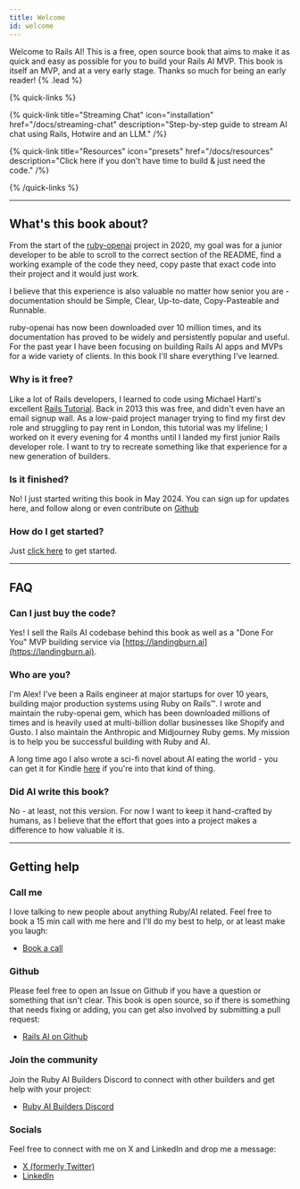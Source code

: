 ```yaml
---
title: Welcome
id: welcome
---
```


Welcome to Rails AI! This is a free, open source book that aims to make it as quick and easy as possible for you to build your Rails AI MVP. This book is itself an MVP, and at a very early stage. Thanks so much for being an early reader! {% .lead %}

{% quick-links %}

{% quick-link title="Streaming Chat" icon="installation" href="/docs/streaming-chat" description="Step-by-step guide to stream AI chat using Rails, Hotwire and an LLM." /%}

{% quick-link title="Resources" icon="presets" href="/docs/resources" description="Click here if you don't have time to build & just need the code." /%}

{% /quick-links %}

---

## What's this book about?

From the start of the [ruby-openai](https://github.com/alexrudall/ruby-openai) project in 2020, my goal was for a junior developer to be able to scroll to the correct section of the README, find a working example of the code they need, copy paste that exact code into their project and it would just work.

I believe that this experience is also valuable no matter how senior you are - documentation should be Simple, Clear, Up-to-date, Copy-Pasteable and Runnable.

ruby-openai has now been downloaded over 10 million times, and its documentation has proved to be widely and persistently popular and useful. For the past year I have been focusing on building Rails AI apps and MVPs for a wide variety of clients. In this book I'll share everything I've learned.

### Why is it free?

Like a lot of Rails developers, I learned to code using Michael Hartl's excellent [Rails Tutorial](https://www.railstutorial.org/). Back in 2013 this was free, and didn't even have an email signup wall. As a low-paid project manager trying to find my first dev role and struggling to pay rent in London, this tutorial was my lifeline; I worked on it every evening for 4 months until I landed my first junior Rails developer role. I want to try to recreate something like that experience for a new generation of builders.

### Is it finished?

No! I just started writing this book in May 2024. You can sign up for updates here, and follow along or even contribute on [Github](https://github.com/alexrudall/railsai)

### How do I get started?

Just [click here](/docs/setup) to get started.

---

## FAQ

### Can I just buy the code?

Yes! I sell the Rails AI codebase behind this book as well as a "Done For You" MVP building service via [https://landingburn.ai](https://landingburn.ai).

### Who are you?

I'm Alex! I've been a Rails engineer at major startups for over 10 years, building major production systems using Ruby on Rails™. I wrote and maintain the ruby-openai gem, which has been downloaded millions of times and is heavily used at multi-billion dollar businesses like Shopify and Gusto. I also maintain the Anthropic and Midjourney Ruby gems. My mission is to help you be successful building with Ruby and AI.

A long time ago I also wrote a sci-fi novel about AI eating the world - you can get it for Kindle [here](https://www.amazon.co.uk/Inkers-Alex-Rudall-ebook/dp/B00W8DLNSU) if you're into that kind of thing.

### Did AI write this book?

No - at least, not this version. For now I want to keep it hand-crafted by humans, as I believe that the effort that goes into a project makes a difference to how valuable it is.

---

## Getting help

### Call me

I love talking to new people about anything Ruby/AI related. Feel free to book a 15 min call with me here and I'll do my best to help, or at least make you laugh:

- [Book a call](https://calendly.com/alexrudall/intro)

### Github

Please feel free to open an Issue on Github if you have a question or something that isn't clear. This book is open source, so if there is something that needs fixing or adding, you can get also involved by submitting a pull request:

- [Rails AI on Github](https://github.com/alexrudall/railsai)

### Join the community

Join the Ruby AI Builders Discord to connect with other builders and get help with your project:

- [Ruby AI Builders Discord](https://discord.gg/SCPdqawMZS)

### Socials

Feel free to connect with me on X and LinkedIn and drop me a message:

- [X (formerly Twitter)](https://x.com/alexrudall)
- [LinkedIn](https://www.linkedin.com/in/alex-rudall-902212bb/)
